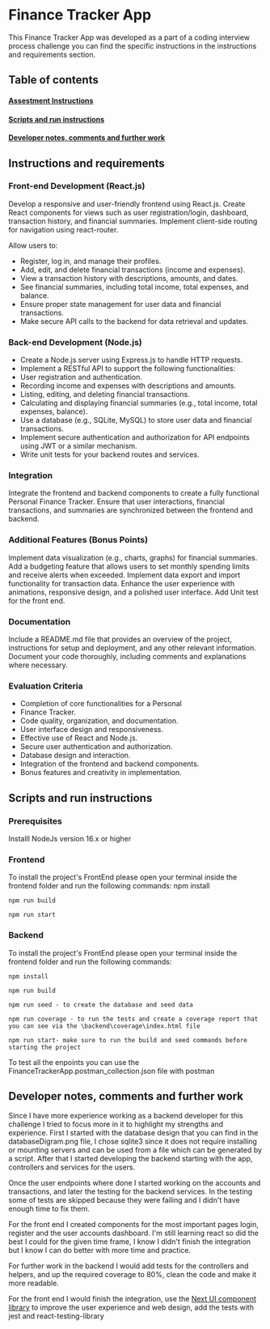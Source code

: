 # Finance Tracker App

This Finance Tracker App was developed as a part of a coding interview process challenge you can find the specific instructions in the instructions and requirements section.

## Table of contents

#### [Assestment Instructions](#instructions)

#### [Scripts and run instructions](#scriptsAndRunInstructions)

#### [Developer notes, comments and further work](#developerComments)

<a name="instructions"></a>

## Instructions and requirements

### Front-end Development (React.js)

Develop a responsive and user-friendly frontend using React.js.
Create React components for views such as user registration/login, dashboard, transaction history, and financial summaries.
Implement client-side routing for navigation using react-router.

Allow users to:

- Register, log in, and manage their profiles.
- Add, edit, and delete financial transactions (income and expenses).
- View a transaction history with descriptions, amounts, and dates.
- See financial summaries, including total income, total expenses, and balance.
- Ensure proper state management for user data and financial transactions.
- Make secure API calls to the backend for data retrieval and updates.

### Back-end Development (Node.js)

- Create a Node.js server using Express.js to handle HTTP requests.
- Implement a RESTful API to support the following functionalities:
- User registration and authentication.
- Recording income and expenses with descriptions and amounts.
- Listing, editing, and deleting financial transactions.
- Calculating and displaying financial summaries (e.g., total income, total expenses, balance).
- Use a database (e.g., SQLite, MySQL) to store user data and financial transactions.
- Implement secure authentication and authorization for API endpoints using JWT or a similar mechanism.
- Write unit tests for your backend routes and services.

### Integration

Integrate the frontend and backend components to create a fully functional Personal Finance Tracker.
Ensure that user interactions, financial transactions, and summaries are synchronized between the frontend and backend.

### Additional Features (Bonus Points)

Implement data visualization (e.g., charts, graphs) for financial summaries.
Add a budgeting feature that allows users to set monthly spending limits and receive alerts when exceeded.
Implement data export and import functionality for transaction data.
Enhance the user experience with animations, responsive design, and a polished user interface.
Add Unit test for the front end.

### Documentation

Include a README.md file that provides an overview of the project, instructions for setup and deployment, and any other relevant information.
Document your code thoroughly, including comments and explanations where necessary.

### Evaluation Criteria

- Completion of core functionalities for a Personal 
- Finance Tracker.
- Code quality, organization, and documentation.
- User interface design and responsiveness.
- Effective use of React and Node.js.
- Secure user authentication and authorization.
- Database design and interaction.
- Integration of the frontend and backend components.
- Bonus features and creativity in implementation.

<a name="scriptsAndRunInstructions"></a>

## Scripts and run instructions

### Prerequisites

Installl NodeJs version 16.x or higher
### Frontend

To install the project's FrontEnd please open your terminal inside the frontend folder and run the following commands:
    npm install
    
    npm run build
    
    npm run start

### Backend

To install the project's FrontEnd please open your terminal inside the frontend folder and run the following commands:

    npm install
    
    npm run build
    
    npm run seed - to create the database and seed data

    npm run coverage - to run the tests and create a coverage report that you can see via the \backend\coverage\index.html file
    
    npm run start- make sure to run the build and seed commands before starting the project

To test all the enpoints you can use the FinanceTrackerApp.postman_collection.json file with postman

<a name="developerComments"></a>

## Developer notes, comments and further work

Since I have more experience working as a backend developer for this challenge I tried to focus more in it to highlight my strengths and experience. First I started with the database design that you can find in the databaseDigram.png file, I chose sqlite3 since it does not require installing or mounting servers and can be used from a file which can be generated by a script. After that I started developing the backend starting with the app, controllers and services for the users.

Once the user endpoints where done I started working on the accounts and transactions, and later the testing for the backend services. In the testing some of tests are skipped because they were failing and I didn't have enough time to fix them.

For the front end I created components for the most important pages login, register and the user accounts dashboard. I'm still learning react so did the best I could for the given time frame, I know I didn't finish the integration but I know I can do better with more time and practice.

For further work in the backend I would add tests for the controllers and helpers, and up the required coverage to 80%, clean the code and make it more readable.

For the front end I would finish the integration, use the [Next UI component library](https://nextui.org/docs/guide/installation) to improve the user experience and web design, add the tests with jest and react-testing-library